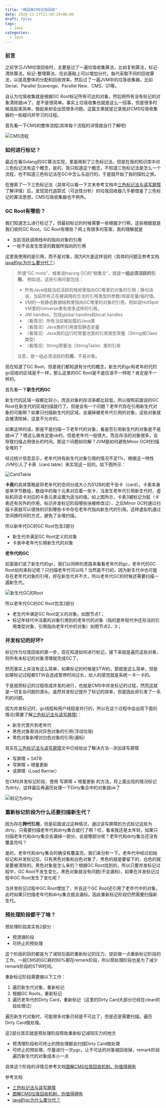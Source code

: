 ```yaml
---
title: "再回首CMS垃圾回收"
date: 2020-11-27T21:50:29+08:00
draft: false
tags: 
  - Java
categories:
  - Java
---
```



### 前言

之前学习JVM垃圾回收时，主要是过了一遍垃圾收集算法，比如复制算法，标记-清除算法，标记-整理算法，在此基础上可以增加分代，每代采取不同的回收算法，以提高整体的分配和回收效率。然后过了一遍JVM中的垃圾收集器，比如Serial、Parallel Scavenge、Parallel New、CMS、G1等。

自认为垃圾收集就是根据GC Root标记所有可达的对象，然后把所有没有标记的对象清除就ok了。是不是很简单。事实上垃圾收集也就是这么一回事，但是很多时候说起来简单，做起来却会出现很多问题。这篇文章就是记录我对CMS垃圾收集器的一些疑问并学习的过程。

首先看一下CMS的整体流程(具体每个流程的详情就自行了解吧)

![CMS流程](/再回首CMS垃圾回收/CMS流程.png)


### 如何进行标记？

最近在看Golang的GC算法实现，里面用到了三色标记法，但是在我的知识库中对三色标记法有这个概念，是的，我只知道这个概念，不知道三色标记法是怎么一个流程，也不知道三色标记法在GC中怎么与运行的。于是就开始了我的探险之旅。

在搜索了一下三色标记法（具体可以看一下文末参考文档中[三色标记法与读写屏障](https://www.jianshu.com/p/12544c0ad5c1)了解详情）后，发现现代追踪式（可达性分析）的垃圾回收器几乎都借鉴了三色标记的算法思想，CMS垃圾收集器也不例外。

### GC Root有哪些？

我们知道怎么进行标记了，但最初标记的时候需要一些根据才行啊，这些根据就是我们收的GC Root。GC Root有哪些？网上有很多的答案，我的理解就是

* 当前活跃调用栈中的指向对象的引用
* 一些不会发生改变的数据所指向的引用

这里我使用的是引用，而不是对象，因为R大是这样说的（具体的问题见参考文档[java的gc为什么要分代？](https://www.zhihu.com/question/53613423/answer/135743258)）

> 所谓“GC roots”，或者说tracing GC的“根集合”，就是**一组必须活跃的引用**。
> 例如说，这些引用可能包括：
>
> - 所有Java线程当前活跃的栈帧里指向GC堆里的对象的引用；换句话说，当前所有正在被调用的方法的引用类型的参数/局部变量/临时值。
> - VM的一些静态数据结构里指向GC堆里的对象的引用，例如说HotSpot VM里的Universe里有很多这样的引用。
> - JNI handles，包括global handles和local handles
> - （看情况）所有当前被加载的Java类
> - （看情况）Java类的引用类型静态变量
> - （看情况）Java类的运行时常量池里的引用类型常量（String或Class类型）
> - （看情况）String常量池（StringTable）里的引用
>
> 注意，是一组必须活跃的**引用**，不是对象。

现在知道了GC Root，但是我们都知道有分代的概念，新生代的gc和老年的代的gc回收的区域是不一样，那么这里的GC Root是不是应该不一样呢？肯定是不一样的。

首先看一下**新生代的GC**

新生代的区域一般都比较小，而且对象的存活率都比较低，所以按照前面说的GC Root在新生代的区域扫描就行了。但是会有一个问题？老年代存在引用新生代对象的可能啊？如果只扫描新生代的区域，会漏掉被老年代引用的对象，这些对象就会被清除掉，这是不允许的。

如果这样的话，那是不是扫描一下老年代的对象，看是否引用新生代的对象是不是就ok了？嗯这么做肯定是ok的，但是老年代一般很大，而且存活的对象很多，会导致扫描占用很长的时间。那这个问题如何解？JVM是如何避免Minor GC时扫描全堆的？

经过统计信息显示，老年代持有新生代对象引用的情况不足1%，根据这一特性JVM引入了卡表（card table）来实现这一目的。如下图所示：

![CardTable](/再回首CMS垃圾回收/CardTable.png)

**卡表**的具体策略是将老年代的空间分成大小为512B的若干张卡（card）。卡表本身是单字节数组，数组中的每个元素对应着一张卡，当发生老年代引用新生代时，虚拟机将该卡对应的卡表元素设置为适当的值。如上图所示，卡表3被标记为脏（卡表还有另外的作用，标识并发标记阶段哪些块被修改过），之后Minor GC时通过扫描卡表就可以很快的识别哪些卡中存在老年代指向新生代的引用。这样虚拟机通过空间换时间的方式，避免了全堆扫描。

所以新年代GC的GC Root包含2部分

* 新生代中满足GC Root定义的对象
* 卡表中老年代引用新生代的对象

**老年代的GC**

前面我们说了新生代的gc，我们以同样的思路来看看老年代的gc，老年代的GC Root如何来标记呢？只扫描老年代可以吗？当然是不行的，因为新生代中也可能存在老年代对象的引用，好在新生代并不大，所以老年代GC的时候还需要扫描一遍新生代。

![新生代GC的Root](/再回首CMS垃圾回收/新生代GC的Root.png)

所以老年代GC的GC Root包含2部分

* 老生代中满足GC Root定义的对象，如图节点1；
* 标记年轻代中活着的对象引用到的老年代的对象（指的是年轻代中还存活的引用类型对象，引用指向老年代中的对象）如图节点2、3；

### 并发标记的好坏?

标记作为垃圾回收的第一步，现在知道如何进行标记，接下来就是遍历这些对象，将所有未标记的对象清理就完成GC了。

然而事实上并没有这么简单，如果标记的时候是STW的，那就是这么简单，但是如果标记过程都STW会造成暂停时间过长，给人的感觉就是系统一卡一卡的。

于是就把标记的过程改成并发的进行，也就是CMS中并发标记的过程，然而这就是一切复杂问题的源头。虽然并发标记提升了标记的效率，但是因此却引发了一系列的问题。

因为并发标记时，gc线程和用户线程是并行的，所以在这个过程中会出现下面的情况(需要了解[三色标记法与读写屏障](https://www.jianshu.com/p/12544c0ad5c1))：

* 新生代晋升到老年代
* 黑色对象取消对灰色对象的引用(浮动垃圾)
* 黑色对象新增对白色对象的引用(漏标)

其实在[三色标记法与读写屏障](https://www.jianshu.com/p/12544c0ad5c1)文中已经给出了解决方法--添加读写屏障

* 写屏障 + SATB
* 写屏障 + 增量更新
* 读屏障（Load Barrier）

在CMS并发标记阶段，使用 写屏障 + 增量更新 的方法，将上面出现的情况标记为dirty，这样最后再遍历处理一下Dirty集合中的对象就ok了

![标记为dirty](再回首CMS垃圾回收/标记为dirty.png)

### 重新标记阶段为什么还要扫描新生代？

因为存在**跨代引用**，但是前面说过这种情况，通过读写屏障的方式标记这些为dirty，只需要扫描老年代和dirty集合就行了啊？哎，看来我还是太年轻，如果只扫描老年代和dirty集合会漏掉一部分，会是哪部分呢？老年代和dirty集合还没有覆盖完吗？

是的，老年代和dirty集合的确没有覆盖完。我们来分析一下。老年代中经过初始标记和并发标记后，只有黑色对象和白色对象了，黑色的就是要留下的，白色的就是要被清除的。黑色对象是怎么来的？根据GC Root找到的，所以只要并发标记过程中，GC Root不发生变化，黑色对象就没有问题(不会漏标)，如果在并发标记过程中GC Root发生了变化呢？

当并发标记过程中GC Root增加了，并且这个GC Root还引用了老年代中的对象，此时如果只扫描老年代和dirty集合就会漏标。因此重新标记阶段仍然需要扫描新生代。

### 预处理阶段都干了啥？

预处理阶段其实有2部分：

* 预清理阶段
* 可终止的预处理

这个阶段的目的都是为了减轻后面的重新标记的压力，提前做一点重新标记阶段的工作。一般CMS的GC耗时80%都在remark阶段，所以预处理阶段也是为了减少remark阶段的STW时间。

重新标记阶段需要做以下工作：

1. 遍历新生代对象，重新标记
2. 根据GC Roots，重新标记
3. 遍历老年代的Dirty Card，重新标记（这里的Dirty Card大部分已经在clean阶段处理过）

遍历新生代对象时，可能很多对象已经是不可达了，但是还是需要扫描。遍历Dirty Card做处理。

这2部分其实就是预处理阶段帮助重新标记减轻压力的地方

* 预清理阶段和可终止的预处理都会扫描Dirty Card做处理
* 可终止的预处理，尽量进行一次ygc，让不可达的对象被回收掉，remark阶段遍历新生代的对象成本小一点

具体这个阶段的详情见参考文档[图解CMS垃圾回收机制，你值得拥有](https://www.jianshu.com/p/2a1b2f17d3e4)

参考文档

* [三色标记法与读写屏障](https://www.jianshu.com/p/12544c0ad5c1)
* [图解CMS垃圾回收机制，你值得拥有](https://www.jianshu.com/p/2a1b2f17d3e4)
* [java的gc为什么要分代？](https://www.zhihu.com/question/53613423/answer/135743258)